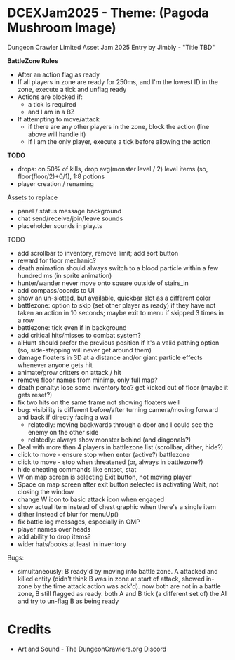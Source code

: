 DCEXJam2025 - Theme: (Pagoda Mushroom Image)
============================

Dungeon Crawler Limited Asset Jam 2025 Entry by Jimbly - "Title TBD"

**BattleZone Rules**
* After an action flag as ready
* If all players in zone are ready for 250ms, and I'm the lowest ID in the zone, execute a tick and unflag ready
* Actions are blocked if:
  * a tick is required
  * and I am in a BZ
* If attempting to move/attack
  * if there are any other players in the zone, block the action (line above will handle it)
  * if I am the only player, execute a tick before allowing the action

**TODO**
* drops: on 50% of kills, drop avg(monster level / 2) level items (so, floor(floor/2)+0/1), 1:8 potions
* player creation / renaming

Assets to replace
* panel / status message background
* chat send/receive/join/leave sounds
* placeholder sounds in play.ts

TODO
* add scrollbar to inventory, remove limit; add sort button
* reward for floor mechanic?
* death animation should always switch to a blood particle within a few hundred ms (in sprite animation)
* hunter/wander never move onto square outside of stairs_in
* add compass/coords to UI
* show an un-slotted, but available, quickbar slot as a different color
* battlezone: option to skip (set other player as ready) if they have not taken an action in 10 seconds; maybe exit to menu if skipped 3 times in a row
* battlezone: tick even if in background
* add critical hits/misses to combat system?
* aiHunt should prefer the previous position if it's a valid pathing option (so, side-stepping will never get around them)
* damage floaters in 3D at a distance and/or giant particle effects whenever anyone gets hit
* animate/grow critters on attack / hit
* remove floor names from minimp, only full map?
* death penalty: lose some inventory too? get kicked out of floor (maybe it gets reset?)
* fix two hits on the same frame not showing floaters well
* bug: visibility is different before/after turning camera/moving forward and back if directly facing a wall
  * relatedly: moving backwards through a door and I could see the enemy on the other side
  * relatedly: always show monster behind (and diagonals?)
* Deal with more than 4 players in battlezone list (scrollbar, dither, hide?)
* click to move - ensure stop when enter (active?) battlezone
* click to move - stop when threatened (or, always in battlezone?)
* hide cheating commands like entset, stat
* W on map screen is selecting Exit button, not moving player
* Space on map screen after exit button selected is activating Wait, not closing the window
* change W icon to basic attack icon when engaged
* show actual item instead of chest graphic when there's a single item
* dither instead of blur for menuUp()
* fix battle log messages, especially in OMP
* player names over heads
* add ability to drop items?
* wider hats/books at least in inventory

Bugs:
* simultaneously: B ready'd by moving into battle zone. A attacked and killed entity (didn't think B was in zone at start of attack, showed in-zone by the time attack action was ack'd). now both are not in a battle zone, B still flagged as ready.  both A and B tick (a different set of) the AI and try to un-flag B as being ready

Credits
=======

* Art and Sound - The DungeonCrawlers.org Discord
